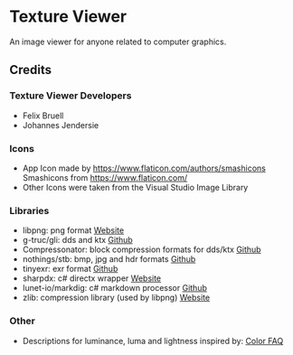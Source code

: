 # Texture Viewer 

An image viewer for anyone related to computer graphics.

## Credits

### Texture Viewer Developers
- Felix Bruell
- Johannes Jendersie

### Icons
- App Icon made by https://www.flaticon.com/authors/smashicons Smashicons from https://www.flaticon.com/
- Other Icons were taken from the Visual Studio Image Library

### Libraries
- libpng: png format [Website](http://www.libpng.org/pub/png/libpng.html)
- g-truc/gli: dds and ktx [Github](https://github.com/g-truc/gli)
- Compressonator: block compression formats for dds/ktx [Github](https://github.com/GPUOpen-Tools/Compressonator)
- nothings/stb: bmp, jpg and hdr formats [Github](https://github.com/nothings/stb)
- tinyexr: exr format [Github](https://github.com/syoyo/tinyexr)
- sharpdx: c# directx wrapper [Website](http://sharpdx.org/)
- lunet-io/markdig: c# markdown processor [Github](https://github.com/lunet-io/markdig)
- zlib: compression library (used by libpng) [Website](https://www.zlib.net/)

### Other
- Descriptions for luminance, luma and lightness inspired by: [Color FAQ](http://homepages.inf.ed.ac.uk/rbf/CVonline/LOCAL_COPIES/POYNTON1/ColorFAQ.html)

